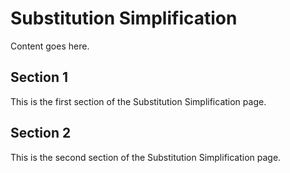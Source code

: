# Substitution Simplification

Content goes here.

## Section 1

This is the first section of the Substitution Simplification page.

## Section 2

This is the second section of the Substitution Simplification page.

